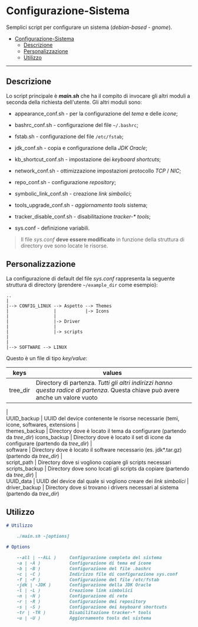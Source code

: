 # Configurazione-Sistema

Semplici script per configurare un sistema (*debian-based* - *gnome*).

- [Configurazione-Sistema](#configurazione-sistema)
    - [Descrizione](#descrizione)
    - [Personalizzazione](#personalizzazione)
    - [Utilizzo](#utilizzo)

------

## Descrizione
Lo script principale è **_main.sh_** che ha il compito di invocare gli altri moduli a seconda della richiesta dell'utente.
Gli altri moduli sono:

- appearance_conf.sh - per la configurazione del *tema* e delle *icone*;
- bashrc_conf.sh - configurazione del file `~/.bashrc`;
- fstab.sh - configurazione del file `/etc/fstab`;
- jdk_conf.sh - copia e configurazione della *JDK Oracle*;
- kb_shortcut_conf.sh - impostazione dei *keyboard shortcuts*;
- network_conf.sh - ottimizzazione impostazioni protocollo *TCP* / *NIC*;
- repo_conf.sh - configurazione *repository*;
- symbolic_link_conf.sh - creazione *link simbolici*;
- tools_upgrade_conf.sh - *aggiornamento tools* sistema;
- tracker_disable_conf.sh - disabilitazione _tracker-* tools_;

- sys.conf - definizione variabili.

> Il file *sys.conf* **deve essere modificato** in funzione della struttura di directory ove sono locate le risorse.



## Personalizzazione
La configurazione di default del file *sys.conf* rappresenta la seguente struttura di directory (prendere `~/example_dir` come esempio):

    ..
    |
    |--> CONFIG_LINUX --> Aspetto --> Themes
    |                 |           |-> Icons
    |                 |
    |                 |-> Driver
    |                 |
    |                 |-> scripts
    |
    |
    |--> SOFTWARE --> LINUX

Questo è un file di tipo *key/value*:

keys | values
--- | ---
tree_dir | Directory di partenza. *Tutti gli altri indirizzi hanno questa radice di partenza*. Questa chiave può avere anche un valore vuoto
   |   
UUID_backup | UUID del device contenente le risorse necessarie (temi, icone, softwares, extensions
   |   
themes_backup | Directory dove è locato il tema da configurare (partendo da *tree_dir*)
icons_backup | Directory dove è locato il set di icone da configurare (partendo da *tree_dir*)
   |   
software | Directory dove è locato il software necessario (es. jdk*.tar.gz) (partendo da *tree_dir*)
   |   
script_path | Directory dove si vogliono copiare gli scripts necessari
scripts_backup | Directory dove sono locati gli scripts da copiare (partendo da *tree_dir*)
   |   
UUID_data | UUID del device dal quale si vogliono creare dei *link simbolici*
   |   
driver_backup | Directory dove si trovano i drivers necessari al sistema (partendo da *tree_dir*)




## Utilizzo

```markdown
# Utilizzo

    ./main.sh -[options]

# Options

    --all | --ALL )     Configurazione completa del sistema
    -a | -A )           Configurazione di tema ed icone
    -b | -B )           Configurazione del file .bashrc
    -c | -C )           Indirizzo file di configurazione sys.conf
    -f | -F )           Configurazione del file /etc/fstab
    -jdk | -JDK )       Configurazione della JDK Oracle
    -l | -L )           Creazione link simbolici
    -n | -N )           Configurazione di rete
    -r | -R )           Configurazione dei repository
    -s | -S )           Configurazione dei keyboard shortcuts
    -tr | -TR )         Disabilitazione tracker-* tools
    -u | -U )           Aggiornamento tools del sistema

```
